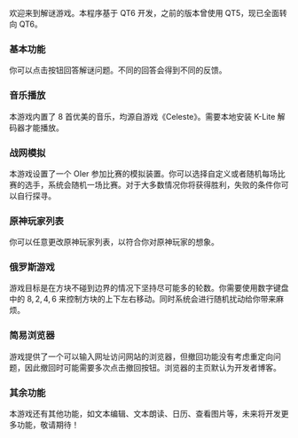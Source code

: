 欢迎来到解谜游戏。本程序基于 QT6 开发，之前的版本曾使用 QT5，现已全面转向 QT6。

### 基本功能

你可以点击按钮回答解谜问题。不同的回答会得到不同的反馈。

### 音乐播放

本游戏内置了 $8$ 首优美的音乐，均源自游戏《Celeste》。需要本地安装 K-Lite 解码器才能播放。

### 战网模拟

本游戏设置了一个 OIer 参加比赛的模拟装置。你可以选择自定义或者随机每场比赛的选手，系统会随机一场比赛。对于大多数情况你将获得胜利，失败的条件你可以自行探寻。

### 原神玩家列表

你可以任意更改原神玩家列表，以符合你对原神玩家的想象。

### 俄罗斯游戏

游戏目标是在方块不碰到边界的情况下坚持尽可能多的轮数。你需要使用数字键盘中的 $8,2,4,6$ 来控制方块的上下左右移动。同时系统会进行随机扰动给你带来麻烦。

### 简易浏览器

游戏提供了一个可以输入网址访问网站的浏览器，但撤回功能没有考虑重定向问题，因此撤回时可能需要多次点击撤回按钮。浏览器的主页默认为开发者博客。

### 其余功能

本游戏还有其他功能，如文本编辑、文本朗读、日历、查看图片等，未来将开发更多功能，敬请期待！
